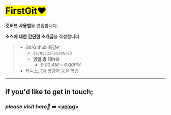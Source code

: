 # <mark>FirstGit❤️</mark>

**깃허브 사용법**을 연습합니다.

**소스에 대한 간단한 소개글**을 작성합니다.

 
>- Git/Github 특강💕
>   - `25/05/22~25/05/23`
>   - **양일 총 16h**😁
>       - *9:00 AM ~ 6:00PM*
>- 리눅스, Git 명령어 등을 학습

---

## if you'd like to get in touch;

### ***please visit here🙌*** ➡️ <[velog](https://velog.io/)>
